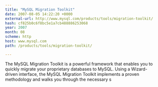 ```yaml
---
title: "MySQL Migration Toolkit"
date: 2007-08-05 14:22:20 +0000
external-url: http://www.mysql.com/products/tools/migration-toolkit/
hash: cf825b0c6f8bc5e1a7cb488886253068
year: 2007
month: 08
scheme: http
host: www.mysql.com
path: /products/tools/migration-toolkit/

---
```


The MySQL Migration Toolkit is a powerful framework that enables you to quickly migrate your proprietary databases to MySQL. Using a Wizard-driven interface, the MySQL Migration Toolkit implements a proven methodology and walks you through the necessary s
